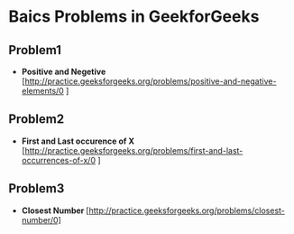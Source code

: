 # Baics Problems in GeekforGeeks

## Problem1
* <b> Positive and Negetive </b>            [http://practice.geeksforgeeks.org/problems/positive-and-negative-elements/0 ]

## Problem2 ##
* <b> First and Last occurence of X </b>
[http://practice.geeksforgeeks.org/problems/first-and-last-occurrences-of-x/0 ]

## Problem3 ##
* <b> Closest Number </b>
[http://practice.geeksforgeeks.org/problems/closest-number/0]
